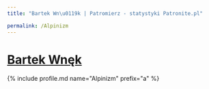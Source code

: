 ```yaml
---
title: "Bartek Wn\u0119k | Patromierz - statystyki Patronite.pl"

permalink: /Alpinizm
---
```


# [Bartek Wnęk](https://patronite.pl/Alpinizm)

{% include profile.md name="Alpinizm" prefix="a" %}
